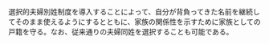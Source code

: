 選択的夫婦別姓制度を導入することによって、自分が背負ってきた名前を継続してそのまま使えるようにするとともに、家族の関係性を示すために家族としての戸籍を守る。なお、従来通りの夫婦同姓を選択することも可能である。